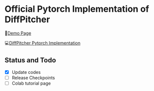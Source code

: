# Official Pytorch Implementation of DiffPitcher

🎵[Demo Page](https://diffpitcher.github.io/demo/)

💻[DiffPitcher Pytorch Implementation](https://github.com/DiffPitcher/DiffPitcher)

## Status and Todo
- [x] Update codes
- [ ] Release Checkpoints
- [ ] Colab tutorial page
